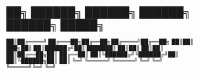 # ██╗ ██████╗  ██████╗ ██████╗  ██████╗ █████╗ 
██║██╔════╝ ██╔═══██╗██╔══██╗██╔════╝██╔══██╗
██║██║  ███╗██║   ██║██████╔╝██║     ███████║
██║██║   ██║██║   ██║██╔══██╗██║     ██╔══██║
██║╚██████╔╝╚██████╔╝██║  ██║╚██████╗██║  ██║
╚═╝ ╚═════╝  ╚═════╝ ╚═╝  ╚═╝ ╚═════╝╚═╝  ╚═╝

